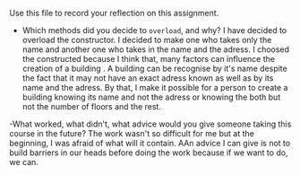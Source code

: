 Use this file to record your reflection on this assignment.

- Which methods did you decide to `overload`, and why? I have decided to overload the constructor.  I decided to make one who takes only the name and another one who takes in the name and the adress. I choosed the constructed because I think that, many factors can influence the creation of a building . A building can be recognise by it's name despite the fact that it may not have an exact adress known as well as by its name and the adress. By that, I make it possible for a person to create a building knowing its name and not the adress or knowing the both but not the number of floors and the rest. 

-What worked, what didn't, what advice would you give someone taking this course in the future?  The work wasn't so difficult for me but at the beginning, I was afraid of what will it contain. AAn advice I can give is not to build barriers in our heads before doing the work because if we want to do, we can. 
